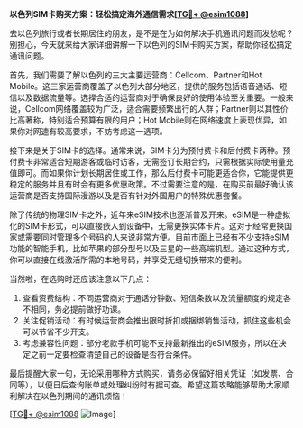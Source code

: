 **以色列SIM卡购买方案：轻松搞定海外通信需求[[TG💪+ @esim1088](https://t.me/s/esim1088)]**

去以色列旅行或者长期居住的朋友，是不是在为如何解决手机通讯问题而发愁呢？别担心，今天就来给大家详细讲解一下以色列的SIM卡购买方案，帮助你轻松搞定通讯问题。

首先，我们需要了解以色列的三大主要运营商：Cellcom、Partner和Hot Mobile。这三家运营商覆盖了以色列大部分地区，提供的服务包括语音通话、短信以及数据流量等。选择合适的运营商对于确保良好的使用体验至关重要。一般来说，Cellcom网络覆盖较为广泛，适合需要频繁出行的人群；Partner则以其性价比高著称，特别适合预算有限的用户；Hot Mobile则在网络速度上表现优异，如果你对网速有较高要求，不妨考虑这一选项。

接下来是关于SIM卡的选择。通常来说，SIM卡分为预付费卡和后付费卡两种。预付费卡非常适合短期游客或临时访客，无需签订长期合约，只需根据实际使用量充值即可。而如果你计划长期居住或工作，那么后付费卡可能更适合你，它能提供更稳定的服务并且有时会有更多优惠政策。不过需要注意的是，在购买前最好确认该运营商是否支持国际漫游以及是否有针对外国用户的特殊优惠套餐。

除了传统的物理SIM卡之外，近年来eSIM技术也逐渐普及开来。eSIM是一种虚拟化的SIM卡形式，可以直接嵌入到设备中，无需更换实体卡片。这对于经常更换国家或需要同时管理多个号码的人来说非常方便。目前市面上已经有不少支持eSIM功能的智能手机，比如苹果的部分型号以及三星的一些高端机型。通过这种方式，你可以直接在线激活所需的本地号码，并享受无缝切换带来的便利。

当然啦，在选购时还应该注意以下几点：
1. 查看资费结构：不同运营商对于通话分钟数、短信条数以及流量额度的规定各不相同，务必提前做好功课。
2. 关注促销活动：有时候运营商会推出限时折扣或捆绑销售活动，抓住这些机会可以节省不少开支。
3. 考虑兼容性问题：部分老款手机可能不支持最新推出的eSIM服务，所以在决定之前一定要检查清楚自己的设备是否符合条件。

最后提醒大家一句，无论采用哪种方式购买，请务必保留好相关凭证（如发票、合同等），以便日后查询账单或处理纠纷时有据可查。希望这篇攻略能够帮助大家顺利解决在以色列期间的通讯烦恼！

[[TG💪+ @esim1088](https://t.me/s/esim1088) ![Image](https://i.postimg.cc/4NQfJmqS/Snipaste-2025-05-13-00-14-12.png)]